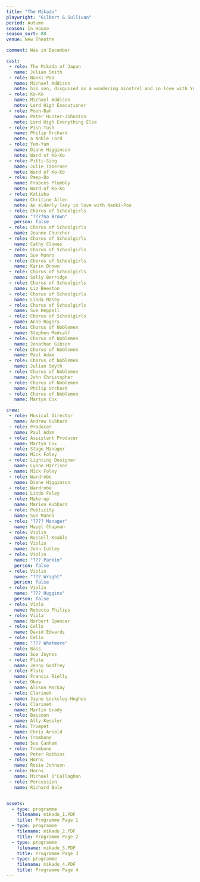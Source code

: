 ```yaml
---
title: "The Mikado"
playwright: "Gilbert & Sullivan"
period: Autumn
season: In House
season_sort: 80
venue: New Theatre

comment: Was in December

cast:
 - role: The Mikado of Japan
   name: Julian Smith
 - role: Nanki-Poo
   name: Michael Addison
   note: his son, disguised as a wondering minstrel and in love with Yum-Yum)
 - role: Ko-Ko
   name: Michael Addison
   note: Lord High Executioner
 - role: Pooh-Bah
   name: Peter Hunter-Johnston
   note: Lord High Everything Else
 - role: Pish-Tush
   name: Philip Orchard
   note: a Noble Lord
 - role: Yum-Yum
   name: Diane Higginson
   note: Ward of Ko-Ko
 - role: Pitti-Sing
   name: Julie Taberner
   note: Ward of Ko-Ko
 - role: Peep-Bo
   name: Frabces Plumbly
   note: Ward of Ko-Ko
 - role: Katisha
   name: Chritine Allen
   note: An elderly lady in love with Nanki-Poo
 - role: Chorus of Schoolgirls
   name: "????na Brown"
   person: false
 - role: Chorus of Schoolgirls
   name: Joanne Churcher
 - role: Chorus of Schoolgirls
   name: Cathy Clowes
 - role: Chorus of Schoolgirls
   name: Sue Munro
 - role: Chorus of Schoolgirls
   name: Karin Brown
 - role: Chorus of Schoolgirls
   name: Sally Berridge
 - role: Chorus of Schoolgirls
   name: Liz Beeston
 - role: Chorus of Schoolgirls
   name: Linda Masey
 - role: Chorus of Schoolgirls
   name: Sue Heppell
 - role: Chorus of Schoolgirls
   name: Anne Rogers
 - role: Chorus of Noblemen
   name: Stephen Medcalf
 - role: Chorus of Noblemen
   name: Jonathan Gibson
 - role: Chorus of Noblemen
   name: Paul Adam
 - role: Chorus of Noblemen
   name: Julian Smyth
 - role: Chorus of Noblemen
   name: John Christopher
 - role: Chorus of Noblemen
   name: Philip Orchard
 - role: Chorus of Noblemen
   name: Martyn Cox

crew:
 - role: Musical Director
   name: Andrew Hubbard
 - role: Producer
   name: Paul Adam
 - role: Assistant Producer
   name: Martyn Cox
 - role: Stage Manager
   name: Mick Foley
 - role: Lighting Designer
   name: Lynne Harrison
 - name: Mick Foley
 - role: Wardrobe
   name: Diane Higginson
 - role: Wardrobe
   name: Linda Foley
 - role: Make-up
   name: Marion Hubbard
 - role: Publicity
   name: Sue Munro
 - role: "???? Manager"
   name: Hazel Chapman
 - role: Violin
   name: Russell Keable
 - role: Violin
   name: John Culley
 - role: Violin
   name: "??? Parkin"
   person: false
 - role: Violin
   name: "??? Wright"
   person: false
 - role: Violin
   name: "??? Huggins"
   person: false
 - role: Viola
   name: Rebecca Philips
 - role: Viola
   name: Norbert Spencer
 - role: Cello
   name: David Edwards
 - role: Cello
   name: "??? Whatmore"
 - role: Bass
   name: Sue Joynes
 - role: Flute
   name: Jenny Godfrey
 - role: Flute
   name: Francis Rielly
 - role: Oboe
   name: Alison Mackay
 - role: Clarinet
   name: Jayne Locksley-Hughes
 - role: Clarinet
   name: Martin Grady
 - role: Bassoon
   name: Ally Kessler
 - role: Trumpet
   name: Chris Arnold
 - role: Trombone
   name: Sue Canham
 - role: Trombone
   name: Peter Robbins
 - role: Horns
   name: Rosie Johnson
 - role: Horns
   name: Michael O'Callaghan
 - role: Percussion
   name: Richard Bale


assets:
  - type: programme
    filename: mikado_1.PDF
    title: Programme Page 1
  - type: programme
    filename: mikado_2.PDF
    title: Programme Page 2
  - type: programme
    filename: mikado_3.PDF
    title: Programme Page 3
  - type: programme
    filename: mikado_4.PDF
    title: Programme Page 4
---
```



